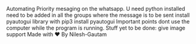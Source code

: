 Automating Priority mesaging on the whatsapp.
U need
python installed
need to be added in all the groups where the message is to be sent
install pyautogui library with pip3 install pyautogui
Important points
dont use the computer while the program is running.
Stuff yet to be done:
give image support
Made with ❤️ By Nilesh-Gautam
